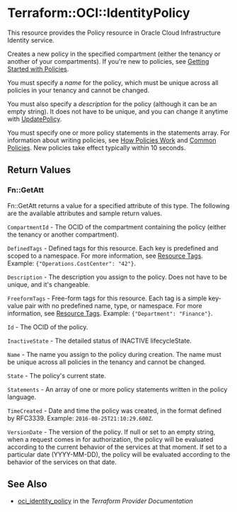 # Terraform::OCI::IdentityPolicy

This resource provides the Policy resource in Oracle Cloud Infrastructure Identity service.

Creates a new policy in the specified compartment (either the tenancy or another of your compartments).
If you're new to policies, see [Getting Started with Policies](https://docs.cloud.oracle.com/iaas/Content/Identity/Concepts/policygetstarted.htm).

You must specify a *name* for the policy, which must be unique across all policies in your tenancy
and cannot be changed.

You must also specify a *description* for the policy (although it can be an empty string). It does not
have to be unique, and you can change it anytime with [UpdatePolicy](https://docs.cloud.oracle.com/iaas/api/#/en/identity/20160918/Policy/UpdatePolicy).

You must specify one or more policy statements in the statements array. For information about writing
policies, see [How Policies Work](https://docs.cloud.oracle.com/iaas/Content/Identity/Concepts/policies.htm) and
[Common Policies](https://docs.cloud.oracle.com/iaas/Content/Identity/Concepts/commonpolicies.htm).
New policies take effect typically within 10 seconds.

## Return Values

### Fn::GetAtt

Fn::GetAtt returns a value for a specified attribute of this type. The following are the available attributes and sample return values.

`CompartmentId` - The OCID of the compartment containing the policy (either the tenancy or another compartment).

`DefinedTags` - Defined tags for this resource. Each key is predefined and scoped to a namespace. For more information, see [Resource Tags](https://docs.cloud.oracle.com/iaas/Content/General/Concepts/resourcetags.htm). Example: `{"Operations.CostCenter": "42"}`.

`Description` - The description you assign to the policy. Does not have to be unique, and it's changeable.

`FreeformTags` - Free-form tags for this resource. Each tag is a simple key-value pair with no predefined name, type, or namespace. For more information, see [Resource Tags](https://docs.cloud.oracle.com/iaas/Content/General/Concepts/resourcetags.htm). Example: `{"Department": "Finance"}`.

`Id` - The OCID of the policy.

`InactiveState` - The detailed status of INACTIVE lifecycleState.

`Name` - The name you assign to the policy during creation. The name must be unique across all policies in the tenancy and cannot be changed.

`State` - The policy's current state.

`Statements` - An array of one or more policy statements written in the policy language.

`TimeCreated` - Date and time the policy was created, in the format defined by RFC3339.  Example: `2016-08-25T21:10:29.600Z`.

`VersionDate` - The version of the policy. If null or set to an empty string, when a request comes in for authorization, the policy will be evaluated according to the current behavior of the services at that moment. If set to a particular date (YYYY-MM-DD), the policy will be evaluated according to the behavior of the services on that date.

## See Also

* [oci_identity_policy](https://www.terraform.io/docs/providers/oci/r/identity_policy.html) in the _Terraform Provider Documentation_